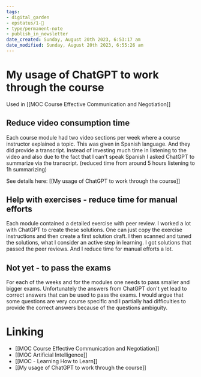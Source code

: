 ```yaml
---
tags: 
- digital_garden
- epstatus/1-🌱
- type/permanent-note
- publish_in_newsletter
date_created: Sunday, August 20th 2023, 6:53:17 am
date_modified: Sunday, August 20th 2023, 6:55:26 am
---
```

# My usage of ChatGPT to work through the course
Used in [[MOC Course Effective Communication and Negotiation]]
## Reduce video consumption time
Each course module had two video sections per week where a course instructor explained a topic. This was given in Spanish language. And they did provide a transcript. Instead of investing much time in listening to the video and also due to the fact that I can't speak Spanish I asked ChatGPT to summarize via the transcript. (reduced time from around 5 hours listening to 1h summarizing)

See details here: [[My usage of ChatGPT to work through the course]]

## Help with exercises - reduce time for manual efforts
Each module contained a detailed exercise with peer review. I worked a lot with ChatGPT to create these solutions. One can just copy the exercise instructions and then create a first solution draft. I then scanned and tuned the solutions, what I consider an active step in learning.
I got solutions that passed the peer reviews. And I reduce time for manual efforts a lot.

## Not yet - to pass the exams
For each of the weeks and for the modules one needs to pass smaller and bigger exams. Unfortunately the answers from ChatGPT don't yet lead to correct answers that can be used to pass the exams. I would argue that some questions are very course specific and I partially had difficulties to provide the correct answers because of the questions ambiguity.

# Linking
+ [[MOC Course Effective Communication and Negotiation]]
+ [[MOC Artificial Intelligence]]
+ [[MOC - Learning How to Learn]]
+ [[My usage of ChatGPT to work through the course]]

